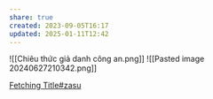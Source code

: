 ```yaml
---
share: true
created: 2023-09-05T16:17
updated: 2025-01-11T12:42
---
```

![[Chiêu thức giả danh công an.png]]
![[Pasted image 20240627210342.png]]

[Fetching Title#zasu](https://tuoitre.vn/bon-lua-dao-tao-ra-chi-cong-an-online-nhu-that-20230709114310079.htm)